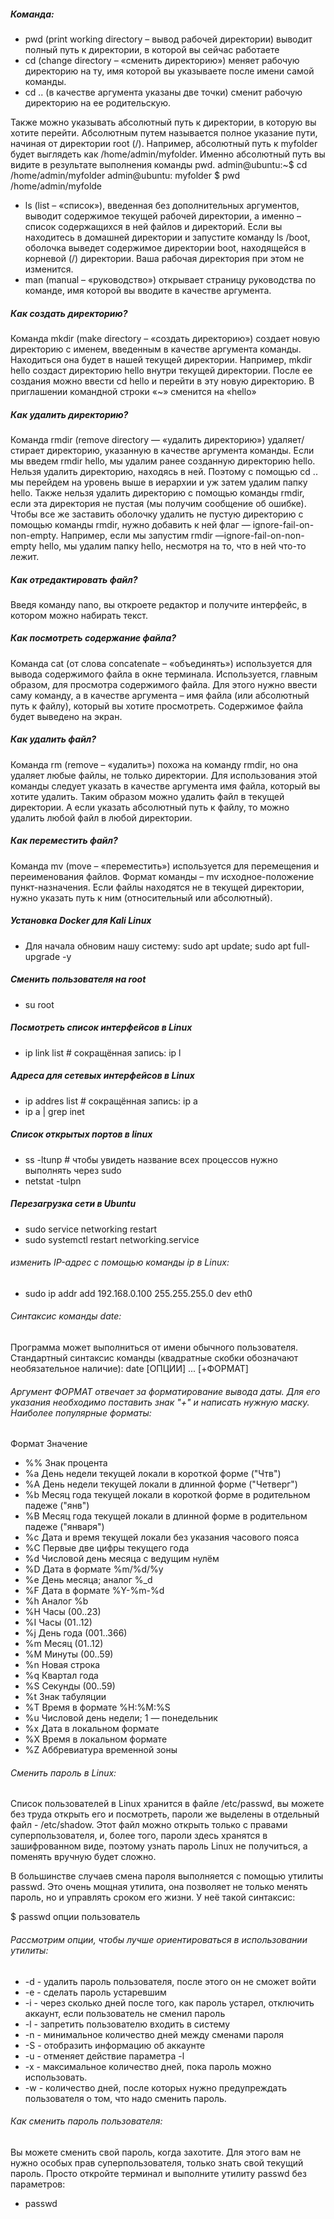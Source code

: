   ##### Команда: 
  * pwd (print working directory – вывод рабочей директории) выводит полный путь к директории, в которой вы сейчас работаете
  * cd (change directory – «сменить директорию») меняет рабочую директорию на ту, имя которой вы указываете после имени самой команды.
  * cd .. (в качестве аргумента указаны две точки) сменит рабочую директорию на ее родительскую.

   Также можно указывать абсолютный путь к директории, в которую вы хотите перейти. Абсолютным путем называется полное указание пути, начиная от директории root (/). 
    Например, абсолютный путь к myfolder будет выглядеть как /home/admin/myfolder. Именно абсолютный путь вы видите в результате выполнения команды pwd.
    admin@ubuntu:~$ cd /home/admin/myfolder
    admin@ubuntu: myfolder $ pwd
    /home/admin/myfolde
    
  * ls (list – «список»), введенная без дополнительных аргументов, выводит содержимое текущей рабочей директории, а именно – список содержащихся в ней файлов и директорий.
      Если вы находитесь в домашней директории и запустите команду ls /boot, оболочка выведет содержимое директории boot, находящейся в корневой (/) директории. Ваша рабочая директория при этом не изменится.
  * man (manual – «руководство») открывает страницу руководства по команде, имя которой вы вводите в качестве аргумента.

##### Как создать директорию?
Команда mkdir (make directory – «создать директорию») создает новую директорию с именем, введенным в качестве аргумента команды. 
  Находиться она будет в нашей текущей директории. Например, mkdir hello создаст директорию hello внутри текущей директории.
  После ее создания можно ввести cd hello и перейти в эту новую директорию. В приглашении командной строки «~» сменится на «hello»

##### Как удалить директорию?
Команда rmdir (remove directory — «удалить директорию») удаляет/стирает директорию, указанную в качестве аргумента команды. Если мы введем rmdir hello, мы удалим ранее созданную директорию hello.
Нельзя удалить директорию, находясь в ней. Поэтому с помощью cd .. мы перейдем на уровень выше в иерархии и уж затем удалим папку hello.
Также нельзя удалить директорию с помощью команды rmdir, если эта директория не пустая (мы получим сообщение об ошибке).
Чтобы все же заставить оболочку удалить не пустую директорию с помощью команды rmdir, нужно добавить к ней флаг — ignore-fail-on-non-empty. Например, если мы запустим rmdir —ignore-fail-on-non-empty hello, мы удалим папку hello, несмотря на то, что в ней что-то лежит.

##### Как отредактировать файл?
Введя команду nano, вы откроете редактор и получите интерфейс, в котором можно набирать текст.

##### Как посмотреть содержание файла?

Команда cat (от слова concatenate – «объединять») используется для вывода содержимого файла в окне терминала. Используется, главным образом, для просмотра содержимого файла. Для этого нужно ввести саму команду, а в качестве аргумента – имя файла (или абсолютный путь к файлу), который вы хотите просмотреть. Содержимое файла будет выведено на экран.

##### Как удалить файл?

Команда rm (remove – «удалить») похожа на команду rmdir, но она удаляет любые файлы, не только директории. Для использования этой команды следует указать в качестве аргумента имя файла, который вы хотите удалить. Таким образом можно удалить файл в текущей директории. А если указать абсолютный путь к файлу, то можно удалить любой файл в любой директории.

##### Как переместить файл?

Команда mv (move – «переместить») используется для перемещения и переименования файлов. Формат команды – mv исходное-положение пункт-назначения. Если файлы находятся не в текущей директории, нужно указать путь к ним (относительный или абсолютный).

##### Установка Docker для Kali Linux
  * Для начала обновим нашу систему: sudo apt update; sudo apt full-upgrade -y
##### Сменить пользователя на root  
  * su root
##### Посмотреть список интерфейсов в Linux
  * ip link list # сокращённая запись: ip l
##### Адреса для сетевых интерфейсов в Linux
  * ip addres list # сокращённая запись: ip a
  * ip a | grep inet    
##### Список открытых портов в linux
  * ss -ltunp # чтобы увидеть название всех процессов нужно выполнять через sudo
  * netstat -tulpn
##### Перезагрузка сети в Ubuntu
*  sudo service networking restart
*  sudo systemctl restart networking.service
###### изменить IP-адрес с помощью команды ip в Linux:
* sudo ip addr add 192.168.0.100 255.255.255.0 dev eth0
###### Синтаксис команды date:
Программа может выполниться от имени обычного пользователя. Стандартный синтаксис команды (квадратные скобки обозначают необязательное наличие):
date [ОПЦИИ] ... [+ФОРМАТ] 

###### Аргумент ФОРМАТ отвечает за форматирование вывода даты. Для его указания необходимо поставить знак "+" и написать нужную маску. Наиболее популярные форматы:

Формат	Значение
* %%	Знак процента
* %a	День недели текущей локали в короткой форме ("Чтв")
* %A	День недели текущей локали в длинной форме ("Четверг")
* %b	Месяц года текущей локали в короткой форме в родительном падеже ("янв")
* %B	Месяц года текущей локали в длинной форме в родительном падеже ("января")
* %c	Дата и время текущей локали без указания часового пояса
* %С	Первые две цифры текущего года
* %d	Числовой день месяца с ведущим нулём
* %D	Дата в формате %m/%d/%y
* %e	День месяца; аналог %_d
* %F	Дата в формате %Y-%m-%d
* %h	Аналог %b
* %H	Часы (00..23)
* %I	Часы (01..12)
* %j	День года (001..366)
* %m	Месяц (01..12)
* %M	Минуты (00..59)
* %n	Новая строка
* %q	Квартал года
* %S	Секунды (00..59)
* %t	Знак табуляции
* %T	Время в формате %H:%M:%S
* %u	Числовой день недели; 1 — понедельник
* %x	Дата в локальном формате
* %X	Время в локальном формате
* %Z	Аббревиатура временной зоны

###### Сменить пароль в Linux:
Список пользователей в Linux хранится в файле /etc/passwd, вы можете без труда открыть его и посмотреть, пароли же выделены в отдельный файл - /etc/shadow. Этот файл можно открыть только с правами суперпользователя, и, более того, пароли здесь хранятся в зашифрованном виде, поэтому узнать пароль Linux не получиться, а поменять вручную будет сложно.

В большинстве случаев смена пароля выполняется с помощью утилиты passwd. Это очень мощная утилита, она позволяет не только менять пароль, но и управлять сроком его жизни. У неё такой синтаксис:

$ passwd опции пользователь

###### Рассмотрим опции, чтобы лучше ориентироваться в использовании утилиты:

* -d - удалить пароль пользователя, после этого он не сможет войти
* -e - сделать пароль устаревшим
* -i - через сколько дней после того, как пароль устарел, отключить аккаунт, если пользователь не сменил пароль
* -l - запретить пользователю входить в систему
* -n - минимальное количество дней между сменами пароля
* -S - отобразить информацию об аккаунте
* -u - отменяет действие параметра -l
* -x - максимальное количество дней, пока пароль можно использовать.
* -w - количество дней, после которых нужно предупреждать пользователя о том, что надо сменить пароль.
  
###### Как сменить пароль пользователя:
Вы можете сменить свой пароль, когда захотите. Для этого вам не нужно особых прав суперпользователя, только знать свой текущий пароль. Просто откройте терминал и выполните утилиту passwd без параметров:

* passwd
